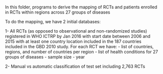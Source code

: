 In this folder, programs to derive the mapping of RCTs and patients enrolled in RCTs within regions across 27 groups of diseases

To do the mapping, we have 2 initial databases:

1- All RCTs (as opposed to observational and non-randomized studies) registered in WHO ICTRP by Jan 2016 with start date between 2006 and 2015 with at least one country location included in the 187 countries included in the GBD 2010 study. For each RCT we have:
    - list of countries, regions, and number of countries per region
    - list of health conditions for 27 groups of diseases
    - sample size
    - year
    
2- Manual vs automatic classification of test set including 2,763 RCTs
